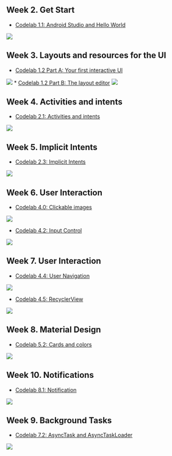 ## Week 2. Get Start
* <a href="https://codelabs.developers.google.com/codelabs/android-training-hello-world/#12"> Codelab 1.1: Android Studio and Hello World </a>
<img src="/images/helloworld.png">

## Week 3. Layouts and resources for the UI
* <a href="https://codelabs.developers.google.com/codelabs/android-training-layout-editor-part-a/#7"> Codelab 1.2 Part A: Your first interactive UI</a>
<img src="/images/firstUI.png">
* <a href="https://codelabs.developers.google.com/codelabs/android-training-layout-editor-part-b/#9">Codelab 1.2 Part B: The layout editor</a>
<img src="/images/layouteditor.png">

## Week 4. Activities and intents
* <a href="https://codelabs.developers.google.com/codelabs/android-training-create-an-activity/index.html#5">Codelab 2.1: Activities and intents</a>
<img src="/images/Twoactivity.png">

## Week 5. Implicit Intents
* <a href="https://codelabs.developers.google.com/codelabs/android-training-activity-with-implicit-intent/#5">Codelab 2.3: Implicit Intents</a>
<img src="/images/Implicit Intent.png">

## Week 6. User Interaction

* <a href="https://codelabs.developers.google.com/codelabs/android-training-clickable-images#0"> Codelab 4.0: Clickable images </a>
<img src="/images/clickableimage.png">

* <a href="https://codelabs.developers.google.com/codelabs/android-training-input-controls#5"> Codelab 4.2: Input Control </a>
<img src="/images/inputcontrol.png">

## Week 7. User Interaction
* <a href="https://codelabs.developers.google.com/codelabs/android-training-provide-user-navigation"> Codelab 4.4: User Navigation </a>
<img src="/images/user.png">

* <a href="https://codelabs.developers.google.com/codelabs/android-training-create-recycler-view#0"> Codelab 4.5: RecyclerView </a>
<img src="/images/recyclerview.png">

## Week 8. Material Design
* <a href="https://codelabs.developers.google.com/codelabs/android-training-cards-and-colors#0"> Codelab 5.2: Cards and colors </a>
<img src="/images/card.png">

## Week 10. Notifications
* <a href="https://developer.android.com/codelabs/android-training-notifications"> Codelab 8.1: Notification </a>
<img src="/images/notifyme.png">

## Week 9. Background Tasks
* <a href="https://developer.android.com/codelabs/android-training-asynctask-asynctaskloader#0"> Codelab 7.2: AsyncTask and AsyncTaskLoader </a>
<img src="/images/backgroundtask.png">


